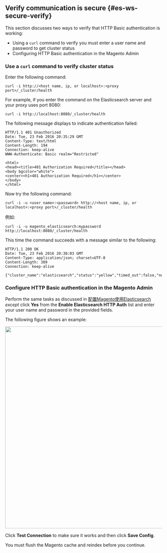 <div markdown="1">

## Verify communication is secure {#es-ws-secure-verify}
This section discusses two ways to verify that HTTP Basic authentication is working:

*	Using a `curl` command to verify you must enter a user name and password to get cluster status
*	Configuring HTTP Basic authentication in the Magento Admin

### Use a `curl` command to verify cluster status
Enter the following command:

	curl -i http://<host name, ip, or localhost>:<proxy port>/_cluster/health

For example, if you enter the command on the Elasticsearch server and your proxy uses port 8080:

	curl -i http://localhost:8080/_cluster/health

The following message displays to indicate authentication failed:

	HTTP/1.1 401 Unauthorized
	Date: Tue, 23 Feb 2016 20:35:29 GMT
	Content-Type: text/html
	Content-Length: 194
	Connection: keep-alive
	WWW-Authenticate: Basic realm="Restricted"

	<html>
	<head><title>401 Authorization Required</title></head>
	<body bgcolor="white">
	<center><h1>401 Authorization Required</h1></center>
	</body>
	</html>

Now try the following command:

	curl -i -u <user name>:<password> http://<host name, ip, or localhost>:<proxy port>/_cluster/health

例如:

	curl -i -u magento_elasticsearch:mypassword http://localhost:8080/_cluster/health

This time the command succeeds with a message similar to the following:

	HTTP/1.1 200 OK
	Date: Tue, 23 Feb 2016 20:38:03 GMT
	Content-Type: application/json; charset=UTF-8
	Content-Length: 389
	Connection: keep-alive

	{"cluster_name":"elasticsearch","status":"yellow","timed_out":false,"number_of_nodes":1,"number_of_data_nodes":1,"active_primary_shards":5,"active_shards":5,"relocating_shards":0,"initializing_shards":0,"unassigned_shards":5,"delayed_unassigned_shards":0,"number_of_pending_tasks":0,"number_of_in_flight_fetch":0,"task_max_waiting_in_queue_millis":0,"active_shards_percent_as_number":50.0}


### Configure HTTP Basic authentication in the Magento Admin
Perform the same tasks as discussed in [配置Magento使用Elasticsearch](#elastic-m2-configure) *except* click **Yes** from the **Enable Elasticsearch HTTP Auth** list and enter your user name and password in the provided fields.

The following figure shows an example:

<img src="{{ site.baseurl }}/common/images/es_with-basic-auth.png" width="650px">

Click **Test Connection** to make sure it works and then click **Save Config**.

You must flush the Magento cache and reindex before you continue.